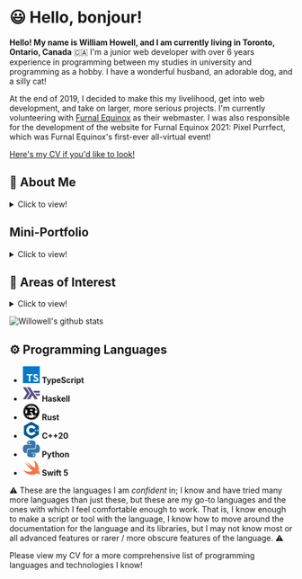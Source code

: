 # 😃 Hello, bonjour!

  **Hello! My name is William Howell, and I am currently living in Toronto, Ontario, Canada** 🇨🇦 I'm a junior web developer with over 6 years experience in programming between my studies in university and programming as a hobby. I have a wonderful husband, an adorable dog, and a silly cat!
  
  At the end of 2019, I decided to make this my livelihood, get into web development, and take on larger, more serious projects. I'm currently volunteering with [Furnal Equinox](https://furnalequinox.com/) as their webmaster. I was also responsible for the development of the website for Furnal Equinox 2021: Pixel Purrfect, which was Furnal Equinox's first-ever all-virtual event!
  
[Here's my CV if you'd like to look!](./CV.md)
  
 ## 👋 About Me
 
 <details><summary>Click to view!</summary>
  
  I actually started out computer programming with Khan Academy's Computer Programming course back in 2014! My first programming class in college used it as part of the course material. At the time, I did not view myself as a techy person. I was afraid I would do poorly because I did not get very far learning C++ a few years prior with the *Beginning C++ Through Game Programming* book. Much to my surprise, I had a blast! I had *tons* of fun in that first programming class, so much so that I went out of my way to learn Java and then C++ (properly this time with *Programming: Principles and Practice Using C++* and Xcode set up!) in my free time.
  
  Speaking of college, I studied Arts and Technology at the University of Texas at Dallas, which meant game development for me. My favourite classes related to my degree were my classes on Unity and the class I had on Autodesk Maya. I can't afford Autodesk Maya, so I use Blender instead. For what it's worth, I like Blender much more anyway. The UI is *much* cleaner and easier to understand. I feel tired just looking at Maya's UI 🤣
  
  I completed 98 credits towards my degree. I hope to pursue a degree in Computer Science in the near future.
  
  In my free time, I like to play with my cat and my dog, listen to music and podcasts, and play video games like Animal Crossing, Metroid, Mass Effect, Ratchet and Clank, and other platformer games like Super Mario Odyssey. I also enjoy cooking. I just wish it didn't take so long sometimes!

</details>

## Mini-Portfolio

<details><summary>Click to view!</summary>
  
  I intend for this section to accompany my pinned projects below. When I am done with my [personal website](https://github.com/willowell/williamhowell), I will move this information there.
  
### [virtual.furnalequinox.com](https://github.com/Furnal-Equinox/virtual.furnalequinox.com)

  The website for Furnal Equinox's virtual convention! This is an open source [Gatsby](https://www.gatsbyjs.com/) website, written mostly in TypeScript and hosted on Netlify. It uses Netlify Functions to invite users who register through our RegFox pages. It also uses a Fauna database to track the total donation amount for the website's UI and for our event staff and to track how much each registrant has donated for our records and for giving perks and incentives. I invite you to check out the repository - this is just scratching the surface!
  
  Since Furnal Equinox concluded for the year, I have removed the Identity system and the Netlify Functions from the website. It's just a plain old blog now! However,  before I did that, I saved the repository's state to the [fe2021 branch](https://github.com/Furnal-Equinox/virtual.furnalequinox.com/tree/fe2021), so you can still check out how I implemented the Identity system and the Netlify Functions there!
  
### [FE Donations Tool](https://github.com/Furnal-Equinox/donations-tool)

  This is a small React web app for our event staff to keep track of the total donation amount and to determine whether or not someone has donated.
  
### [Guessing Game](https://github.com/willowell/Guessing-Game)

  The classic number guessing game written in several different programming languages while preserving the semantics and structure of the game. I like revisiting this from time to time when I learn a new language.
  
### [DELISH! Client](https://github.com/willowell/Delish-Client) and [DELISH! Server](https://github.com/willowell/Delish-Server)

  This is DELISH!, an Allrecipes-like full-stack web application using Apollo GraphQL. I made this after following [this tutorial](https://moonhighway.com/apollo-datasources), which resulted in [this Apollo GraphQL server](https://github.com/willowell/Apollo-GraphQL-Server-for-REST-Countries). This was my first attempt at a serious project. I had a lot of fun making this web app and sharing it live with my family! It has a few problems, but I have largely solved these problems in virtual.furnalequinox.com, such as:
  * how to order the Bootstrap Sass files and override them,
  * how to share state between a search bar and the container for displaying search results,
  * and how to use flexbox, grid systems, margins, and padding to make a nice, responsive layout.

### [OGMTPS](https://github.com/willowell/Oh-God-Make-the-Puns-Stop-2)

  This is a theatre reservation command line application. I made the original version for the final project for my Computer Science 1 class back in 2015, and I revisited it in the fall of 2019 and rewrote it almost from scratch using C++17 and Microsoft's vcpkg. My Computer Science 1 professor had a thing for puns and dad jokes in the projects, so I named my project as a tongue-in-cheek response. I have included the original version for posterity. I wrote a reflection on version 2 on my WordPress blog [here](https://williamphowell.wordpress.com/2020/09/19/post-mortem-on-version-2-of-my-movie-reservation-program-in-c/). I also reflect on my path as a programmer since college in that post.

</details>

## 📖 Areas of Interest

<details><summary>Click to view!</summary>
 
* **Functional Programming**
  * Pure functions and isolating I/O interactions, particularly how they can help reduce the surface area for errors and bugs in codebases.
  * Careful state management, especially using PODs over classes to avoid hidden state, and passing state as a context or function argument instead.
  * Monadic error-handling (e.g., Rust's `Result` type) as a deterministic alternative to exceptions.
  * Simplyfying common expressions - especially loops - in imperative programming styles by rephrasing them as operations in FP; e.g., `sum $ map (\x -> x * 2) [1..20]` as a rephrasing of a for-loop that applies the function `f(x) = x * 2` to every member of `[1, 2, ..., 20]` and sums the resulting values.
  * ["Parse, don't validate"](https://lexi-lambda.github.io/blog/2019/11/05/parse-don-t-validate/)
* **Programming Language Theory**
  * The expression problem, and how different programming languages attempt to solve it
  * Programming language design and development
  * How one's programming language determines how one approaches a problem
  * How different languages approach and address similar problems
* **Web Development** 
  * React with hooks because I enjoy the declarative programming style.
  * TypeScript because it has great tooling and helps avoid a lot of JavaScript type errors. However, I appreciate its gradual typing system when I'm exploring APIs.
  * GraphQL because it provides a nice, uniform interface for some REST APIs, and it is typed and therefore integrates well with TypeScript.
  * I'm also curious about ReScript / ReasonML because ReScript (AFAIK) uses the Hindley-Milner type system. I find the idea of using a smaller language with a stronger, static type system very appealing!
  * I'm interested in Tailwind CSS because I appreciate its flexibility and utility-first approach. I'm also interested in Chakra UI because it is not as opinionated as, say, Bootstrap or Material UI. I'm exploring using Tailwind CSS in my WIP personal website.
* **Application Development (🛑 on hold for now 🛑)** 
  * I really like Swift 5 and SwiftUI. I'd like to explore developing a macOS desktop application with them sometime soon.
  * I love React, so of course, I'm very interested in React Native / Expo too. 

And other areas of interest:
* **Calculus**
  * I have lots of fun figuring out the solutions!
* **Quantum Computing and Quantum Information**
  * How its relationship with existing paradigms will evolve
  * I am very interested in the math and physics behind them
* **Photography**
  * Especially landscape and cityscape photography. You can view my photographs on my DeviantArt [here](https://www.deviantart.com/willhowl)
* **3D Modeling**
  * I dabble in it from time to time. It's always fun to see a model come together! I post models I make on my DeviantArt, like [this one](https://www.deviantart.com/willhowl/art/Low-Poly-Island-Render-Blender-Cycles-799779844).

</details>

![Willowell's github stats](https://github-readme-stats.vercel.app/api?username=willowell&show_icons=true)

## ⚙️ Programming Languages

* <img alt="TypeScript" width="30px" src="assets/typescript.svg" /> **TypeScript**
* <img alt="Haskell"    width="30px" src="assets/haskell.svg"    /> **Haskell**
* <img alt="Rust"       width="30px" src="assets/rust.svg"       /> **Rust**
* <img alt="C++"        width="30px" src="assets/cplusplus.svg"  /> **C++20**
* <img alt="Python"     width="30px" src="assets/python.svg"     /> **Python**
* <img alt="Swift"      width="30px" src="assets/swift.svg"      /> **Swift 5**

⚠️ These are the languages I am *confident* in; I know and have tried many more languages than just these, but these are my go-to languages and the ones with which I feel comfortable enough to work. That is, I know enough to make a script or tool with the language, I know how to move around the documentation for the language and its libraries, but I may not know most or all advanced features or rarer / more obscure features of the language. ⚠️

Please view my CV for a more comprehensive list of programming languages and technologies I know!
